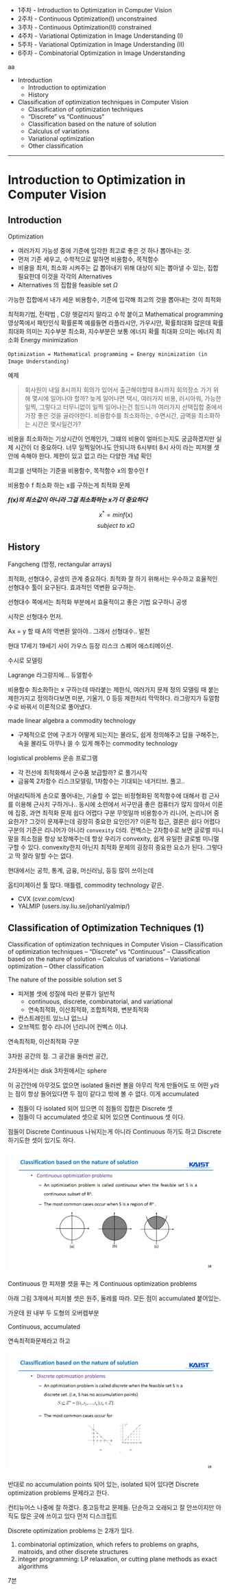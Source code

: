 * 1주차 - Introduction to Optimization in Computer Vision
* 2주차 - Continuous Optimization(I) unconstrained
* 3주차 - Continuous Optimization(II) constrained
* 4주차 - Variational Optimization in Image Understanding (I)
* 5주차 - Variational Optimization in Image Understanding (II)
* 6주차 - Combinatorial Optimization in Image Understanding

aa


* Introduction
  * Introduction to optimization
  * History
* Classification of optimization techniques in Computer Vision
  * Classification of optimization techniques
  * “Discrete” vs “Continuous”
  * Classification based on the nature of solution
  * Calculus of variations
  * Variational optimization
  * Other classification


---

# Introduction to Optimization in Computer Vision

## Introduction


Optimization 

* 여러가지 가능성 중에 기준에 입각한 최고로 좋은 것 하나 뽑아내는 것.
* 먼저 기준 세우고, 수학적으로 말하면 비용함수, 목적함수
* 비용을 최저, 최소화 시켜주는 값 뽑아내기 위해 대상이 되는 뽑아낼 수 있는, 집합 필요한데 이것을 각각의 Alternatives
* Alternatives 의 집합을 feasible set $\Omega$

가능한 집합에서 내가 세운 비용함수, 기준에 입각해 최고의 것을 뽑아내는 것이 최적화

최적화기법, 전략법 , C랑 헷갈리지 말라고 수학 붙이고 Mathematical programming
영상쪽에서 패턴인식 확률론쪽 예를들면 라플라시안, 가우시안, 확률최대화 많은데 확률 최대화 의미는 지수부분 최소화, 지수부분은 보통 에너지
확률 최대화 으미는 에너지 최소화 Energy minimization

`Optimization = Mathematical programming = Energy minimization (in Image Understanding)`

예제
>회사원이 내일 8시까지 회의가 있어서 출근해야할때 8시까지 회의장소 가기 위해 몇시에 일어나야 할까? 늦게 일어나면 택시, 여러가지 비용, 러시아워, 가능한 일찍, 그렇다고 터무니없이 일찍 일어나는건 힘드니까 여러가지 선택집합 중에서 가장 좋은 것을 골라야한다. 비용함수를 최소화하는, 수면시간, 금액을 최소화하는 시간은 몇시일건가?

비용을 최소화하는 기상시간이 언제인가, 그떄의 비용이 얼마드는지도 궁금하겠지만 실제 시간이 더 중요하다. 너무 일찍일어나도 안되니까 6시부터 8시 사이 라는 피저블 셋안에 속해야 한다. 제한이 있고 없고 라는 다양한 개념 확인


최고를 선택하는 기준을 비용함수, 목적함수 x의 함수인 f

비용함수 f 최소화 하는 x를 구하는게 최적화 문제

***f(x)의 최소값이 아니라 그걸 최소화하는 x가 더 중요하다***

$$x^* =min f(x) $$
$$subject\ to\  x  \Omega$$

## History

Fangcheng (방정, rectangular arrays)

최적화, 선형대수, 공생의 관계 중요하다. 최적화 잘 하기 위해서는 우수하고 효율적인 선형대수 툴이 요구된다. 효과적인 역변환 요구하는. 

선형대수 쪽에서는 최적화 부분에서 효율적이고 좋은 기법 요구하니 공생

시작은 선형대수 먼저.

Ax = y 할 때 A의 역변환 알아야.. 그래서 선형대수.. 발전


현대 17세기 19세기 사이 가우스 등장 리스크 스퀘어 에스티메이션.

수시로 모델링 

Lagrange
라그랑지에... 듀얼함수

비용함수 최소화하는 x 구하는데 따라붙는 제한식, 여러가지 문제 정의 모델링 때 붙는 제한가지고 정의하다보면 미분, 기울기, 0 등등 제한처리 막막하다. 라그랑지가 듀얼함수로 바꿔서 이론적으로 풀어냈다. 



made linear algebra a commodity technology

* 구체적으로 안에 구조가 어떻게 되는지는 몰라도, 쉽게 정의해주고 답을 구해주는, 속을 몰라도 아무나 쓸 수 있게 해주는 commodity technology


logistical problems 운송 프로그램

* 각 전선에 최적화해서 군수품 보급할까? 로 풀기시작
* 금융쪽 2차함수 리스크모델링, 1차함수는 기대되는 네거티브. 풀고..



어넬리틱하게 손으로 풀어내는, 기술할 수 없는 비정형화된 목적함수에 대해서 컴 근사를 이용해 근사치 구하거나.. 동시에 소련에서 서구만큼 좋은 컴퓨터가 많지 않아서 이론에 집중, 과연 최적화 문제 쉽다 어렵다 구분 무엇일까 비용함수가 리니어, 논리니어 중요한가? 그것이 문제푸는데 굉장히 중요한 요인인가? 이론적 접근, 결론은 쉽다 어렵다 구분의 기준은 리니어가 아니라 `convexity` 더라. 컨벡스는 2차함수로 보면 글로벌 미니말을 최소점을 항상 보장해주는데 항상 우리가 convexity, 쉽게 유일한 글로벌 미니멀 구할 수 있다. convexity한지 아닌지 최적화 문제의 굉장히 중요한 요소가 된다. 그렇다고 딱 잘라 말할 수는 없다.

현대에서는 공학, 통계, 금융, 머신러닝, 등등 많이 쓰이는데

옵티미제이션 툴 많다. 매틀렙, commodity technology 같은.
* CVX (cvxr.com/cvx)
* YALMIP (users.isy.liu.se/johanl/yalmip/)


## Classification of Optimization Techniques (1)

Classification of optimization techniques in Computer Vision
– Classification of optimization techniques
– “Discrete” vs “Continuous”
– Classification based on the nature of solution
– Calculus of variations
– Variational optimization
– Other classification


The nature of the possible solution set S

* 피저블 셋에 성질에 따라 분류가 일반적
  * continuous, discrete, combinatorial, and variational
  * 연속최적화, 이산최적화, 조합최적화, 변분최적화
* 컨스트레인트 있느냐 없느냐
* 오브젝트 함수 리니어 넌리니어 컨벡스 이냐.

연속최적화, 이산최적화 구분

3차원 공간의 점. 그 공간을 둘러싼 공간, 

2차원에서는 disk
3차원에서는 sphere

이 공간안에 아무것도 없으면 isolated
둘러싼 볼을 아무리 작게 만들어도 또 어떤 y라는 점이 항상 들어있다면 두 점이 같다고 밖에 볼 수 없다. 이게 accumulated

* 점들이 다 isolated 되어 있으면 이 점들의 집합은  Discrete 셋
* 점들이 다 accumulated 셋으로 되어 있으면 Continuous 셋 이다.

점들이 Discrete Continuous 나눠지는게 아니라 Continuous 하기도 하고 Discrete하기도한 셋이 있기도 하다.

![fas](./source/w1/W1_Intro_페이지_18.jpg)

Continuous 한 피저블 셋을 푸는 게 Continuous optimization problems

아래 그림 3개에서 피저블 셋은 원주, 둘레를 따라. 모든 점이 accumulated 붙어있는.

가운데 원 내부
두 도형의 오버렙부분

Continuous, accumulated

연속최적화문제라고 하고


![fas](./source/w1/W1_Intro_페이지_19.jpg)

반대로 no accumulation points 되어 있는, isolated 되어 있다면
Discrete optimization problems 문제라고 한다.


컨티뉴어스 나중에 잘 하겠다. 중고등학교 문제들. 단순하고 오래되고 잘 안쓰이지만 아직도 많은 곳에 쓰이고 있다 먼저 디스크립트 

Discrete optimization problems 는 2개가 있다.

1. combinatorial optimization, which refers to problems on graphs, matroids, and other discrete structures
2. integer programming: LP relaxation, or cutting plane methods as exact algorithms

7븐